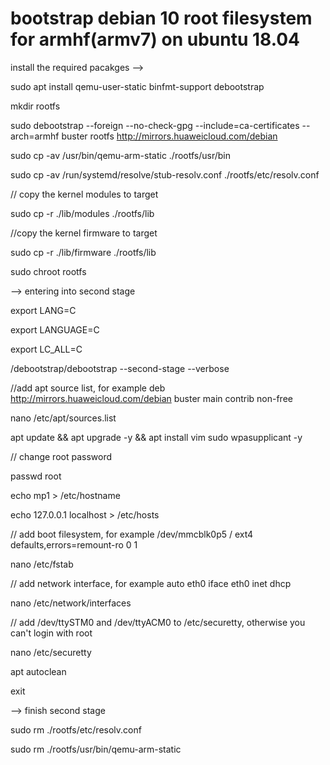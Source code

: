 # bootstrap debian 10 root filesystem for armhf(armv7) on ubuntu 18.04
install the required pacakges -->

sudo apt install qemu-user-static binfmt-support debootstrap

mkdir rootfs

sudo debootstrap --foreign --no-check-gpg --include=ca-certificates --arch=armhf buster rootfs http://mirrors.huaweicloud.com/debian

sudo cp -av /usr/bin/qemu-arm-static ./rootfs/usr/bin

sudo cp -av /run/systemd/resolve/stub-resolv.conf ./rootfs/etc/resolv.conf

// copy the kernel modules to target

sudo cp -r ./lib/modules ./rootfs/lib

//copy the kernel firmware to target

sudo cp -r ./lib/firmware ./rootfs/lib

sudo chroot rootfs

--> entering into second stage

export LANG=C

export LANGUAGE=C

export LC_ALL=C

/debootstrap/debootstrap --second-stage --verbose

//add apt source list, for example deb http://mirrors.huaweicloud.com/debian buster main contrib non-free

nano /etc/apt/sources.list

apt update && apt upgrade -y && apt install vim sudo wpasupplicant -y

// change root password

passwd root

echo mp1 > /etc/hostname

echo 127.0.0.1	localhost > /etc/hosts

// add boot filesystem, for example /dev/mmcblk0p5	/	ext4	defaults,errors=remount-ro	0	1

nano /etc/fstab

// add network interface, for example auto eth0 iface eth0 inet dhcp

nano /etc/network/interfaces

// add /dev/ttySTM0 and /dev/ttyACM0 to /etc/securetty, otherwise you can't login with root

nano /etc/securetty 

apt autoclean

exit

--> finish second stage

sudo rm ./rootfs/etc/resolv.conf

sudo rm ./rootfs/usr/bin/qemu-arm-static
